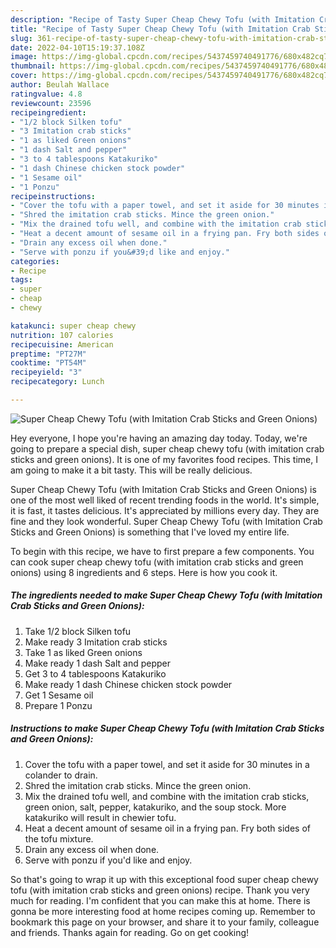 ```yaml
---
description: "Recipe of Tasty Super Cheap Chewy Tofu (with Imitation Crab Sticks and Green Onions)"
title: "Recipe of Tasty Super Cheap Chewy Tofu (with Imitation Crab Sticks and Green Onions)"
slug: 361-recipe-of-tasty-super-cheap-chewy-tofu-with-imitation-crab-sticks-and-green-onions
date: 2022-04-10T15:19:37.108Z
image: https://img-global.cpcdn.com/recipes/5437459740491776/680x482cq70/super-cheap-chewy-tofu-with-imitation-crab-sticks-and-green-onions-recipe-main-photo.jpg
thumbnail: https://img-global.cpcdn.com/recipes/5437459740491776/680x482cq70/super-cheap-chewy-tofu-with-imitation-crab-sticks-and-green-onions-recipe-main-photo.jpg
cover: https://img-global.cpcdn.com/recipes/5437459740491776/680x482cq70/super-cheap-chewy-tofu-with-imitation-crab-sticks-and-green-onions-recipe-main-photo.jpg
author: Beulah Wallace
ratingvalue: 4.8
reviewcount: 23596
recipeingredient:
- "1/2 block Silken tofu"
- "3 Imitation crab sticks"
- "1 as liked Green onions"
- "1 dash Salt and pepper"
- "3 to 4 tablespoons Katakuriko"
- "1 dash Chinese chicken stock powder"
- "1 Sesame oil"
- "1 Ponzu"
recipeinstructions:
- "Cover the tofu with a paper towel, and set it aside for 30 minutes in a colander to drain."
- "Shred the imitation crab sticks. Mince the green onion."
- "Mix the drained tofu well, and combine with the imitation crab sticks, green onion, salt, pepper, katakuriko, and the soup stock. More katakuriko will result in chewier tofu."
- "Heat a decent amount of sesame oil in a frying pan. Fry both sides of the tofu mixture."
- "Drain any excess oil when done."
- "Serve with ponzu if you&#39;d like and enjoy."
categories:
- Recipe
tags:
- super
- cheap
- chewy

katakunci: super cheap chewy 
nutrition: 107 calories
recipecuisine: American
preptime: "PT27M"
cooktime: "PT54M"
recipeyield: "3"
recipecategory: Lunch

---
```



![Super Cheap Chewy Tofu (with Imitation Crab Sticks and Green Onions)](https://img-global.cpcdn.com/recipes/5437459740491776/680x482cq70/super-cheap-chewy-tofu-with-imitation-crab-sticks-and-green-onions-recipe-main-photo.jpg)

Hey everyone, I hope you're having an amazing day today. Today, we're going to prepare a special dish, super cheap chewy tofu (with imitation crab sticks and green onions). It is one of my favorites food recipes. This time, I am going to make it a bit tasty. This will be really delicious.

Super Cheap Chewy Tofu (with Imitation Crab Sticks and Green Onions) is one of the most well liked of recent trending foods in the world. It's simple, it is fast, it tastes delicious. It's appreciated by millions every day. They are fine and they look wonderful. Super Cheap Chewy Tofu (with Imitation Crab Sticks and Green Onions) is something that I've loved my entire life.




To begin with this recipe, we have to first prepare a few components. You can cook super cheap chewy tofu (with imitation crab sticks and green onions) using 8 ingredients and 6 steps. Here is how you cook it.

<!--inarticleads1-->

##### The ingredients needed to make Super Cheap Chewy Tofu (with Imitation Crab Sticks and Green Onions):

1. Take 1/2 block Silken tofu
1. Make ready 3 Imitation crab sticks
1. Take 1 as liked Green onions
1. Make ready 1 dash Salt and pepper
1. Get 3 to 4 tablespoons Katakuriko
1. Make ready 1 dash Chinese chicken stock powder
1. Get 1 Sesame oil
1. Prepare 1 Ponzu




<!--inarticleads2-->

##### Instructions to make Super Cheap Chewy Tofu (with Imitation Crab Sticks and Green Onions):

1. Cover the tofu with a paper towel, and set it aside for 30 minutes in a colander to drain.
1. Shred the imitation crab sticks. Mince the green onion.
1. Mix the drained tofu well, and combine with the imitation crab sticks, green onion, salt, pepper, katakuriko, and the soup stock. More katakuriko will result in chewier tofu.
1. Heat a decent amount of sesame oil in a frying pan. Fry both sides of the tofu mixture.
1. Drain any excess oil when done.
1. Serve with ponzu if you&#39;d like and enjoy.




So that's going to wrap it up with this exceptional food super cheap chewy tofu (with imitation crab sticks and green onions) recipe. Thank you very much for reading. I'm confident that you can make this at home. There is gonna be more interesting food at home recipes coming up. Remember to bookmark this page on your browser, and share it to your family, colleague and friends. Thanks again for reading. Go on get cooking!
